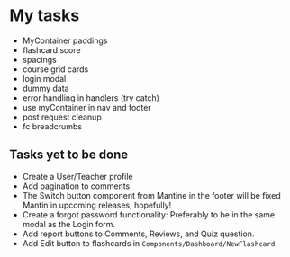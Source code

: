 # My tasks

- MyContainer paddings
- flashcard score
- spacings
- course grid cards
- login modal
- dummy data
- error handling in handlers (try catch)
- use myContainer in nav and footer
- post request cleanup
- fc breadcrumbs

## Tasks yet to be done

- Create a User/Teacher profile
- Add pagination to comments
- The Switch button component from Mantine in the footer will be fixed Mantin in
  upcoming releases, hopefully!
- Create a forgot password functionality: Preferably to be in the same modal as
  the Login form.
- Add report buttons to Comments, Reviews, and Quiz question.
- Add Edit button to flashcards in `Components/Dashboard/NewFlashcard`
